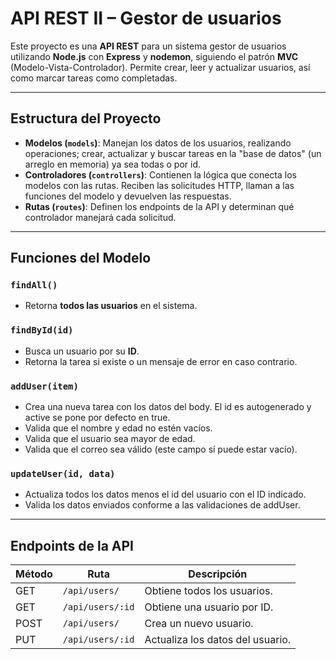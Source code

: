 # API REST II – Gestor de usuarios

Este proyecto es una **API REST** para un sistema gestor de usuarios utilizando **Node.js** con **Express** y **nodemon**, siguiendo el patrón **MVC** (Modelo-Vista-Controlador). Permite crear, leer y actualizar usuarios, así como marcar tareas como completadas.

---

## Estructura del Proyecto

- **Modelos (`models`)**: Manejan los datos de los usuarios, realizando operaciones; crear, actualizar y buscar tareas en la "base de datos" (un arreglo en memoria) ya sea todas o por id.  
- **Controladores (`controllers`)**: Contienen la lógica que conecta los modelos con las rutas. Reciben las solicitudes HTTP, llaman a las funciones del modelo y devuelven las respuestas.  
- **Rutas (`routes`)**: Definen los endpoints de la API y determinan qué controlador manejará cada solicitud.

---

## Funciones del Modelo

### `findAll()`
- Retorna **todos las usuarios** en el sistema.  

### `findById(id)`
- Busca un usuario por su **ID**.  
- Retorna la tarea si existe o un mensaje de error en caso contrario.

### `addUser(item)`
- Crea una nueva tarea con los datos del body. El id es autogenerado y active se pone por defecto en true.
- Valida que el nombre y edad no estén vacíos.
- Valida que el usuario sea mayor de edad.
- Valida que el correo sea válido (este campo sí puede estar vacío).

### `updateUser(id, data)`
- Actualiza todos los datos menos el id del usuario con el ID indicado.   
- Valida los datos enviados conforme a las validaciones de addUser.

---

## Endpoints de la API

| Método | Ruta | Descripción |
|--------|-----|-------------|
| GET | `/api/users/` | Obtiene todos los usuarios. |
| GET | `/api/users/:id` | Obtiene una usuario por ID. |
| POST | `/api/users/` | Crea un nuevo usuario. |
| PUT | `/api/users/:id` | Actualiza los datos del usuario. |

